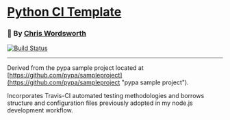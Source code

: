# [Python CI Template](https://github.com/cmw278/python-template)
### :bust_in_silhouette: By [Chris Wordsworth](https://github.com/cmw278/)

[![Build Status](https://travis-ci.com/cmw278/python-template.svg?branch=master)](https://travis-ci.com/cmw278/python-template)

---

Derived from the pypa sample project located at [https://github.com/pypa/sampleproject](https://github.com/pypa/sampleproject "pypa sample project").

Incorporates Travis-CI automated testing methodologies and borrows structure and configuration files previously adopted in my node.js development workflow.
